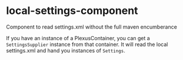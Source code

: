 # local-settings-component
Component to read settings.xml without the full maven encumberance

If you have an instance of a PlexusContainer, you can get a `SettingsSupplier` instance from that container.
It will read the local settings.xml and hand you instances of `Settings`.